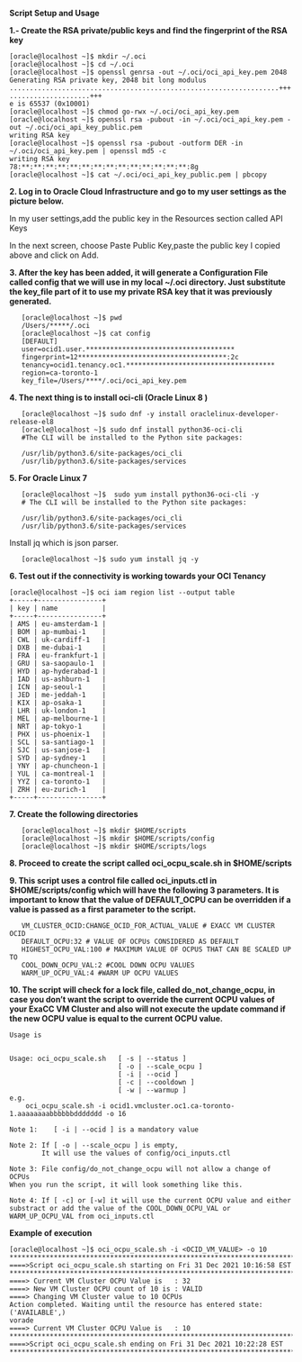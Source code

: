 **Script Setup and Usage**

**1.- Create the RSA private/public keys and find the fingerprint of the RSA key**

```
[oracle@localhost ~]$ mkdir ~/.oci 
[oracle@localhost ~]$ cd ~/.oci 
[oracle@localhost ~]$ openssl genrsa -out ~/.oci/oci_api_key.pem 2048 
Generating RSA private key, 2048 bit long modulus
...................................................................+++
....................+++
e is 65537 (0x10001)
[oracle@localhost ~]$ chmod go-rwx ~/.oci/oci_api_key.pem  
[oracle@localhost ~]$ openssl rsa -pubout -in ~/.oci/oci_api_key.pem -out ~/.oci/oci_api_key_public.pem 
writing RSA key         
[oracle@localhost ~]$ openssl rsa -pubout -outform DER -in ~/.oci/oci_api_key.pem | openssl md5 -c
writing RSA key
78:**:**:**:**:**:**:**:**:**:**:**:**:**:**:8g
[oracle@localhost ~]$ cat ~/.oci/oci_api_key_public.pem | pbcopy  
```

**2. Log in to Oracle Cloud Infrastructure  and go to my user settings as the picture below.**

  In my user settings,add the public key in the Resources section called API Keys 

  In the next screen, choose Paste Public Key,paste the public key I copied above and click on Add.

**3. After the key has been added, it will generate a Configuration File called config that we will use in my local ~/.oci directory. Just substitute the key_file part of it to use my private RSA key that it was previously generated.**
```
   [oracle@localhost ~]$ pwd
   /Users/*****/.oci
   [oracle@localhost ~]$ cat config
   [DEFAULT]
   user=ocid1.user.*************************************
   fingerprint=12*************************************:2c
   tenancy=ocid1.tenancy.oc1.*************************************
   region=ca-toronto-1
   key_file=/Users/****/.oci/oci_api_key.pem
``` 

**4. The next thing is to install oci-cli (Oracle Linux 8 )**
```
   [oracle@localhost ~]$ sudo dnf -y install oraclelinux-developer-release-el8
   [oracle@localhost ~]$ sudo dnf install python36-oci-cli
   #The CLI will be installed to the Python site packages:

   /usr/lib/python3.6/site-packages/oci_cli
   /usr/lib/python3.6/site-packages/services
```
**5. For Oracle Linux 7**
```
   [oracle@localhost ~]$  sudo yum install python36-oci-cli -y
   # The CLI will be installed to the Python site packages:

   /usr/lib/python3.6/site-packages/oci_cli
   /usr/lib/python3.6/site-packages/services
```   
   Install jq which is json parser.
```
   [oracle@localhost ~]$ sudo yum install jq -y
```
**6. Test out if the connectivity is working towards your OCI Tenancy**
```
[oracle@localhost ~]$ oci iam region list --output table
+-----+----------------+
| key | name           |
+-----+----------------+
| AMS | eu-amsterdam-1 |
| BOM | ap-mumbai-1    |
| CWL | uk-cardiff-1   |
| DXB | me-dubai-1     |
| FRA | eu-frankfurt-1 |
| GRU | sa-saopaulo-1  |
| HYD | ap-hyderabad-1 |
| IAD | us-ashburn-1   |
| ICN | ap-seoul-1     |
| JED | me-jeddah-1    |
| KIX | ap-osaka-1     |
| LHR | uk-london-1    |
| MEL | ap-melbourne-1 |
| NRT | ap-tokyo-1     |
| PHX | us-phoenix-1   |
| SCL | sa-santiago-1  |
| SJC | us-sanjose-1   |
| SYD | ap-sydney-1    |
| YNY | ap-chuncheon-1 |
| YUL | ca-montreal-1  |
| YYZ | ca-toronto-1   |
| ZRH | eu-zurich-1    |
+-----+----------------+
```
**7. Create the following directories**
```
   [oracle@localhost ~]$ mkdir $HOME/scripts
   [oracle@localhost ~]$ mkdir $HOME/scripts/config
   [oracle@localhost ~]$ mkdir $HOME/scripts/logs
```
**8. Proceed to create the script called oci_ocpu_scale.sh in $HOME/scripts**

 
**9. This script uses a control file called oci_inputs.ctl in $HOME/scripts/config which will have the following 3 parameters. 
   It is important to know that the value of DEFAULT_OCPU can be overridden if a value is passed as a first parameter to the script.**
```
   VM_CLUSTER_OCID:CHANGE_OCID_FOR_ACTUAL_VALUE # EXACC VM CLUSTER OCID
   DEFAULT_OCPU:32 # VALUE OF OCPUs CONSIDERED AS DEFAULT
   HIGHEST_OCPU_VAL:100 # MAXIMUM VALUE OF OCPUS THAT CAN BE SCALED UP TO
   COOL_DOWN_OCPU_VAL:2 #COOL DOWN OCPU VALUES
   WARM_UP_OCPU_VAL:4 #WARM UP OCPU VALUES
```
**10. The script will check for a lock file, called do_not_change_ocpu, in case you don’t want the script to override the current OCPU values of your ExaCC VM Cluster and also will not execute the update command if the new OCPU value is equal to the current OCPU value.**
```
Usage is 


Usage: oci_ocpu_scale.sh   [ -s | --status ] 
                           [ -o | --scale_ocpu ]
                           [ -i | --ocid ]
                           [ -c | --cooldown ]
                           [ -w | --warmup ]
e.g.
    oci_ocpu_scale.sh -i ocid1.vmcluster.oc1.ca-toronto-1.aaaaaaaabbbbbbddddddd -o 16

Note 1:    [ -i | --ocid ] is a mandatory value

Note 2: If [ -o | --scale_ocpu ] is empty,
        It will use the values of config/oci_inputs.ctl

Note 3: File config/do_not_change_ocpu will not allow a change of OCPUs
When you run the script, it will look something like this.

Note 4: If [ -c] or [-w] it will use the current OCPU value and either substract or add the value of the COOL_DOWN_OCPU_VAL or WARM_UP_OCPU_VAL from oci_inputs.ctl
```
**Example of execution**
```
[oracle@localhost ~]$ oci_ocpu_scale.sh -i <OCID_VM_VALUE> -o 10 
************************************************************************
====>Script oci_ocpu_scale.sh starting on Fri 31 Dec 2021 10:16:58 EST
************************************************************************
====> Current VM Cluster OCPU Value is   : 32
====> New VM Cluster OCPU count of 10 is : VALID
====> Changing VM Cluster value to 10 OCPUs
Action completed. Waiting until the resource has entered state: ('AVAILABLE',)
vorade
====> Current VM Cluster OCPU Value is   : 10
************************************************************************
====>Script oci_ocpu_scale.sh ending on Fri 31 Dec 2021 10:22:28 EST
************************************************************************
```
